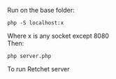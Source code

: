 Run on the base folder: 
```
php -S localhost:x 
```
Where x is any socket except 8080<br />
Then:
```
php server.php
```
To run Retchet server
